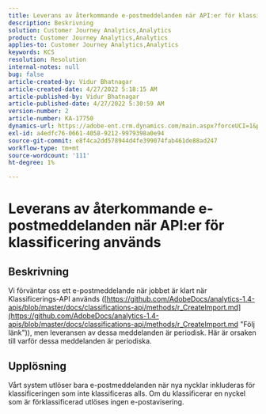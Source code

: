 ```yaml
---
title: Leverans av återkommande e-postmeddelanden när API:er för klassificering används
description: Beskrivning
solution: Customer Journey Analytics,Analytics
product: Customer Journey Analytics,Analytics
applies-to: Customer Journey Analytics,Analytics
keywords: KCS
resolution: Resolution
internal-notes: null
bug: false
article-created-by: Vidur Bhatnagar
article-created-date: 4/27/2022 5:18:15 AM
article-published-by: Vidur Bhatnagar
article-published-date: 4/27/2022 5:30:59 AM
version-number: 2
article-number: KA-17750
dynamics-url: https://adobe-ent.crm.dynamics.com/main.aspx?forceUCI=1&pagetype=entityrecord&etn=knowledgearticle&id=cb09486d-e9c5-ec11-a7b6-0022480a10ee
exl-id: a4edfc76-0661-4058-9212-9979398a0e94
source-git-commit: e8f4ca2dd578944d4fe399074fab461de88ad247
workflow-type: tm+mt
source-wordcount: '111'
ht-degree: 1%

---
```


# Leverans av återkommande e-postmeddelanden när API:er för klassificering används

## Beskrivning


Vi förväntar oss ett e-postmeddelande när jobbet är klart när Klassificerings-API används ([https://github.com/AdobeDocs/analytics-1.4-apis/blob/master/docs/classifications-api/methods/r_CreateImport.md](https://github.com/AdobeDocs/analytics-1.4-apis/blob/master/docs/classifications-api/methods/r_CreateImport.md "Följ länk")), men leveransen av dessa meddelanden är periodisk. Här är orsaken till varför dessa meddelanden är periodiska.


## Upplösning


Vårt system utlöser bara e-postmeddelanden när nya nycklar inkluderas för klassificeringen som inte klassificeras alls. Om du klassificerar en nyckel som är förklassificerad utlöses ingen e-postavisering.
